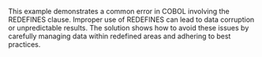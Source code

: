 This example demonstrates a common error in COBOL involving the REDEFINES clause.  Improper use of REDEFINES can lead to data corruption or unpredictable results.  The solution shows how to avoid these issues by carefully managing data within redefined areas and adhering to best practices.